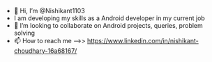 - 👋 Hi, I’m @Nishikant1103
- I am developing my skills as a Android developer in my current job
- 💞️ I’m looking to collaborate on Android projects, queries, problem solving
- 📫 How to reach me -->> https://www.linkedin.com/in/nishikant-choudhary-16a68167/

<!---
Nishikant1103/Nishikant1103 is a ✨ special ✨ repository because its `README.md` (this file) appears on your GitHub profile.
You can click the Preview link to take a look at your changes.
--->
